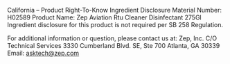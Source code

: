  
 
 
California – Product Right-To-Know Ingredient Disclosure 
Material Number: H02589 
Product Name: Zep Aviation Rtu Cleaner Disinfectant 275Gl 
Ingredient disclosure for this product is not required per SB 258 Regulation. 
 
For additional information or question, please contact us at: 
Zep, Inc. 
C/O Technical Services 
3330 Cumberland Blvd. SE, Ste 700 
Atlanta, GA 30339 
Email: asktech@zep.com 
 
 
 
 
